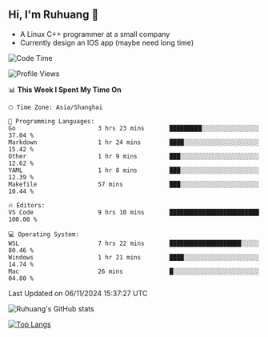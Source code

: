 ## Hi, I'm Ruhuang 👋

- A Linux C++ programmer at a small company
- Currently design an IOS app (maybe need long time)

<!--START_SECTION:waka-->
![Code Time](http://img.shields.io/badge/Code%20Time-114%20hrs%2034%20mins-blue)

![Profile Views](http://img.shields.io/badge/Profile%20Views-0-blue)

📊 **This Week I Spent My Time On** 

```text
🕑︎ Time Zone: Asia/Shanghai

💬 Programming Languages: 
Go                       3 hrs 23 mins       █████████░░░░░░░░░░░░░░░░   37.04 % 
Markdown                 1 hr 24 mins        ████░░░░░░░░░░░░░░░░░░░░░   15.42 % 
Other                    1 hr 9 mins         ███░░░░░░░░░░░░░░░░░░░░░░   12.62 % 
YAML                     1 hr 8 mins         ███░░░░░░░░░░░░░░░░░░░░░░   12.39 % 
Makefile                 57 mins             ███░░░░░░░░░░░░░░░░░░░░░░   10.44 % 

🔥 Editors: 
VS Code                  9 hrs 10 mins       █████████████████████████   100.00 % 

💻 Operating System: 
WSL                      7 hrs 22 mins       ████████████████████░░░░░   80.46 % 
Windows                  1 hr 21 mins        ████░░░░░░░░░░░░░░░░░░░░░   14.74 % 
Mac                      26 mins             █░░░░░░░░░░░░░░░░░░░░░░░░   04.80 % 
```


 Last Updated on 06/11/2024 15:37:27 UTC
<!--END_SECTION:waka-->

![Ruhuang's GitHub stats](https://github-readme-stats.vercel.app/api?username=ruhuang2001&count_private=true&hide_title=true&show_icons=true&theme=vue)

[![Top Langs](https://github-readme-stats.vercel.app/api/top-langs/?username=ruhuang2001&layout=compact)](https://github.com/anuraghazra/github-readme-stats)
